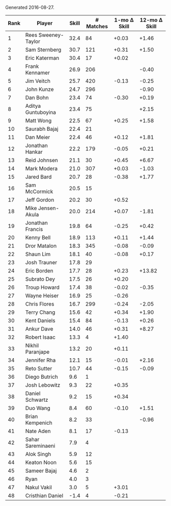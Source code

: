 Generated 2016-08-27.

| Rank | Player              | Skill | # Matches | 1-mo Δ Skill | 12-mo Δ Skill |
|------|---------------------|-------|-----------|--------------|---------------|
|    1 | Rees Sweeney-Taylor |  32.4 |        84 |        +0.03 |         +1.46 |
|    2 | Sam Sternberg       |  30.7 |       121 |        +0.31 |         +1.50 |
|    3 | Eric Katerman       |  30.4 |        17 |        +0.02 |               |
|    4 | Frank Kennamer      |  26.9 |       206 |              |         -0.40 |
|    5 | Jim Veitch          |  25.7 |       420 |        -0.13 |         -0.25 |
|    6 | John Kunze          |  24.7 |       296 |              |         -0.90 |
|    7 | Dan Bohn            |  23.4 |        74 |        -0.30 |         +0.19 |
|    8 | Aditya Guntuboyina  |  23.4 |        75 |              |         +2.15 |
|    9 | Matt Wong           |  22.5 |        67 |        +0.25 |         +1.58 |
|   10 | Saurabh Bajaj       |  22.4 |        21 |              |               |
|   11 | Dan Meier           |  22.4 |        46 |        +0.12 |         +1.81 |
|   12 | Jonathan Hankar     |  22.2 |       179 |        -0.05 |         +0.21 |
|   13 | Reid Johnsen        |  21.1 |        30 |        +0.45 |         +6.67 |
|   14 | Mark Modera         |  21.0 |       307 |        +0.03 |         -1.03 |
|   15 | Jared Bard          |  20.7 |        28 |        -0.38 |         +1.77 |
|   16 | Sam McCormick       |  20.5 |        15 |              |               |
|   17 | Jeff Gordon         |  20.2 |        30 |        +0.52 |               |
|   18 | Mike Jensen-Akula   |  20.0 |       214 |        +0.07 |         -1.81 |
|   19 | Jonathan Francis    |  19.8 |        64 |        -0.25 |         +0.42 |
|   20 | Kenny Bell          |  18.9 |       113 |        +0.11 |         +1.44 |
|   21 | Dror Matalon        |  18.3 |       345 |        -0.08 |         -0.09 |
|   22 | Shaun Lim           |  18.1 |        40 |        -0.08 |         +0.17 |
|   23 | Josh Trauner        |  17.8 |        29 |              |               |
|   24 | Eric Borden         |  17.7 |        28 |        +0.23 |        +13.82 |
|   25 | Subrato Dey         |  17.5 |        26 |        +0.20 |               |
|   26 | Troup Howard        |  17.4 |        38 |        -0.02 |         -0.35 |
|   27 | Wayne Heiser        |  16.9 |        25 |        -0.26 |               |
|   28 | Chris Flores        |  16.7 |       299 |        -0.24 |         -2.05 |
|   29 | Terry Chang         |  15.6 |        42 |        +0.34 |         +1.90 |
|   30 | Kent Daniels        |  15.4 |        84 |        -0.13 |         +0.26 |
|   31 | Ankur Dave          |  14.0 |        46 |        +0.31 |         +8.27 |
|   32 | Robert Isaac        |  13.3 |         4 |        +1.40 |               |
|   33 | Nikhil Paranjape    |  13.2 |        20 |        +0.11 |               |
|   34 | Jennifer Rha        |  12.1 |        15 |        -0.01 |         +2.16 |
|   35 | Reto Sutter         |  10.7 |        44 |        -0.15 |         -0.09 |
|   36 | Diego Butrich       |   9.6 |         1 |              |               |
|   37 | Josh Lebowitz       |   9.3 |        22 |        +0.35 |               |
|   38 | Daniel Schwartz     |   9.2 |        15 |        +0.34 |               |
|   39 | Duo Wang            |   8.4 |        60 |        -0.10 |         +1.51 |
|   40 | Brian Kempenich     |   8.2 |        33 |              |         -0.96 |
|   41 | Nate Aden           |   8.1 |        17 |        -0.13 |               |
|   42 | Sahar Sareminaeni   |   7.9 |         4 |              |               |
|   43 | Alok Singh          |   5.9 |        12 |              |               |
|   44 | Keaton Noon         |   5.6 |        15 |              |               |
|   45 | Sameer Bajaj        |   4.6 |         2 |              |               |
|   46 | Ryan                |   4.0 |         3 |              |               |
|   47 | Nakul Vakil         |   3.0 |         5 |        +3.01 |               |
|   48 | Cristhian Daniel    |  -1.4 |         4 |        -0.21 |               |